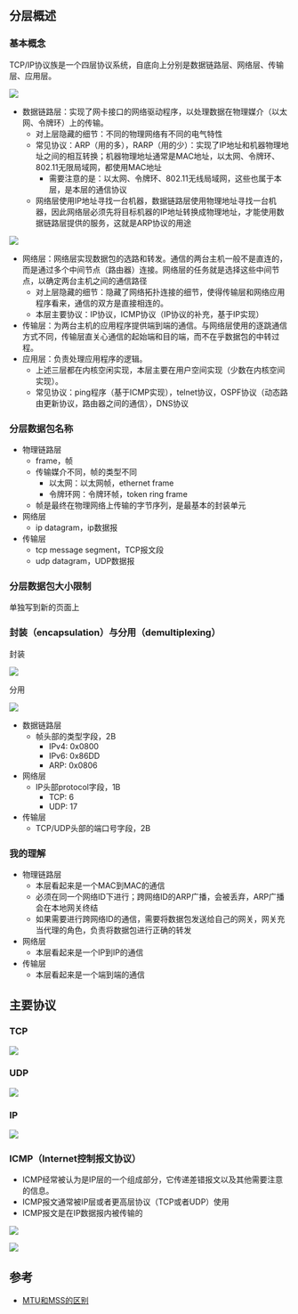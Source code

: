 ## 分层概述

### 基本概念

TCP/IP协议族是一个四层协议系统，自底向上分别是数据链路层、网络层、传输层、应用层。

![](/static/images/2112/p007.jpeg)

- 数据链路层：实现了网卡接口的网络驱动程序，以处理数据在物理媒介（以太网、令牌环）上的传输。
  - 对上层隐藏的细节：不同的物理网络有不同的电气特性
  - 常见协议：ARP（用的多），RARP（用的少）：实现了IP地址和机器物理地址之间的相互转换；机器物理地址通常是MAC地址，以太网、令牌环、802.11无限局域网，都使用MAC地址
    - 需要注意的是：以太网、令牌环、802.11无线局域网，这些也属于本层，是本层的通信协议
  - 网络层使用IP地址寻找一台机器，数据链路层使用物理地址寻找一台机器，因此网络层必须先将目标机器的IP地址转换成物理地址，才能使用数据链路层提供的服务，这就是ARP协议的用途

![](/static/images/2112/p008.png)

- 网络层：网络层实现数据包的选路和转发。通信的两台主机一般不是直连的，而是通过多个中间节点（路由器）连接。网络层的任务就是选择这些中间节点，以确定两台主机之间的通信路径
  - 对上层隐藏的细节：隐藏了网络拓扑连接的细节，使得传输层和网络应用程序看来，通信的双方是直接相连的。
  - 本层主要协议：IP协议，ICMP协议（IP协议的补充，基于IP实现）
- 传输层：为两台主机的应用程序提供端到端的通信。与网络层使用的逐跳通信方式不同，传输层直关心通信的起始端和目的端，而不在乎数据包的中转过程。
- 应用层：负责处理应用程序的逻辑。
  - 上述三层都在内核空闲实现，本层主要在用户空间实现（少数在内核空间实现）。
  - 常见协议：ping程序（基于ICMP实现），telnet协议，OSPF协议（动态路由更新协议，路由器之间的通信），DNS协议

### 分层数据包名称

- 物理链路层
  - frame，帧
  - 传输媒介不同，帧的类型不同
    - 以太网：以太网帧，ethernet frame
    - 令牌环网：令牌环帧，token ring frame
  - 帧是最终在物理网络上传输的字节序列，是最基本的封装单元
- 网络层
  - ip datagram，ip数据报
- 传输层
  - tcp message segment，TCP报文段
  - udp datagram，UDP数据报

### 分层数据包大小限制

单独写到新的页面上

### 封装（encapsulation）与分用（demultiplexing）

封装

![](/static/images/2112/p009.jpeg)

分用

![](/static/images/2112/p010.jpeg)

- 数据链路层
  - 帧头部的类型字段，2B
    - IPv4: 0x0800
    - IPv6: 0x86DD
    - ARP: 0x0806
- 网络层
  - IP头部protocol字段，1B
    - TCP: 6
    - UDP: 17
- 传输层
  - TCP/UDP头部的端口号字段，2B

### 我的理解

- 物理链路层
  - 本层看起来是一个MAC到MAC的通信
  - 必须在同一个网络ID下进行；跨网络ID的ARP广播，会被丢弃，ARP广播会在本地网关终结
  - 如果需要进行跨网络ID的通信，需要将数据包发送给自己的网关，网关充当代理的角色，负责将数据包进行正确的转发
- 网络层
  - 本层看起来是一个IP到IP的通信
- 传输层
  - 本层看起来是一个端到端的通信


## 主要协议

### TCP

![](/static/images/2006/p015.png)

### UDP

![](/static/images/2006/p016.png)

### IP

![](/static/images/2006/p017.png)

### ICMP（Internet控制报文协议）

- ICMP经常被认为是IP层的一个组成部分，它传递差错报文以及其他需要注意的信息。
- ICMP报文通常被IP层或者更高层协议（TCP或者UDP）使用
- ICMP报文是在IP数据报内被传输的

![](/static/images/2101/p002.png)

![](/static/images/2101/p003.png)



## 参考

- [MTU和MSS的区别](https://blog.csdn.net/LoseInVain/article/details/53694265)
